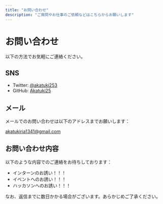 ```yaml
---
title: "お問い合わせ"
description: "ご質問やお仕事のご依頼などはこちらからお願いします"
---
```


# お問い合わせ

以下の方法でお気軽にご連絡ください。

## SNS

- Twitter: [@akatuki253](https://x.com/akatuki253)
- GitHub: [Akatuki25](https://github.com/Akatuki25)

## メール

メールでのお問い合わせは以下のアドレスまでお願いします：

akatukiria1341@gmail.com

## お問い合わせ内容

以下のような内容でのご連絡をお待ちしております：

- インターンのお誘い！！！
- イベントへのお誘い！！！
- ハッカソンへのお誘い！！！

なお、返信までに数日かかる場合がございます。あらかじめご了承ください。 